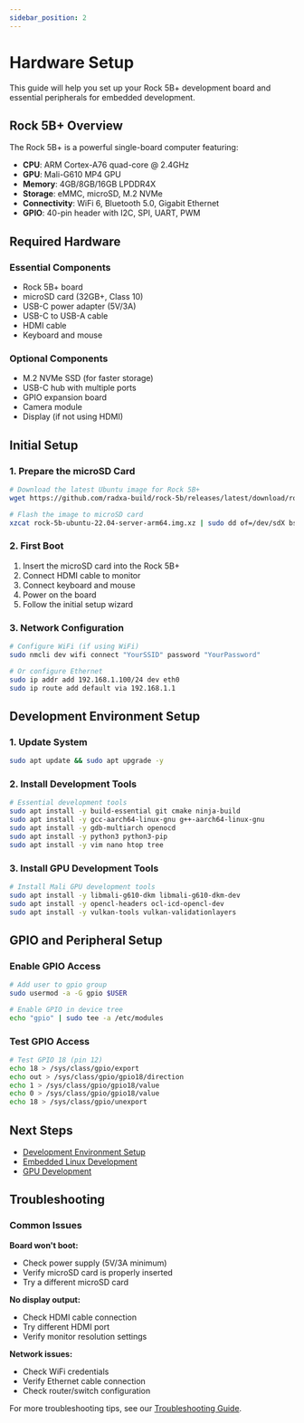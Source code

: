 ```yaml
---
sidebar_position: 2
---
```


# Hardware Setup

This guide will help you set up your Rock 5B+ development board and essential peripherals for embedded development.

## Rock 5B+ Overview

The Rock 5B+ is a powerful single-board computer featuring:

- **CPU**: ARM Cortex-A76 quad-core @ 2.4GHz
- **GPU**: Mali-G610 MP4 GPU
- **Memory**: 4GB/8GB/16GB LPDDR4X
- **Storage**: eMMC, microSD, M.2 NVMe
- **Connectivity**: WiFi 6, Bluetooth 5.0, Gigabit Ethernet
- **GPIO**: 40-pin header with I2C, SPI, UART, PWM

## Required Hardware

### Essential Components
- Rock 5B+ board
- microSD card (32GB+, Class 10)
- USB-C power adapter (5V/3A)
- USB-C to USB-A cable
- HDMI cable
- Keyboard and mouse

### Optional Components
- M.2 NVMe SSD (for faster storage)
- USB-C hub with multiple ports
- GPIO expansion board
- Camera module
- Display (if not using HDMI)

## Initial Setup

### 1. Prepare the microSD Card

```bash
# Download the latest Ubuntu image for Rock 5B+
wget https://github.com/radxa-build/rock-5b/releases/latest/download/rock-5b-ubuntu-22.04-server-arm64.img.xz

# Flash the image to microSD card
xzcat rock-5b-ubuntu-22.04-server-arm64.img.xz | sudo dd of=/dev/sdX bs=4M status=progress
```

### 2. First Boot

1. Insert the microSD card into the Rock 5B+
2. Connect HDMI cable to monitor
3. Connect keyboard and mouse
4. Power on the board
5. Follow the initial setup wizard

### 3. Network Configuration

```bash
# Configure WiFi (if using WiFi)
sudo nmcli dev wifi connect "YourSSID" password "YourPassword"

# Or configure Ethernet
sudo ip addr add 192.168.1.100/24 dev eth0
sudo ip route add default via 192.168.1.1
```

## Development Environment Setup

### 1. Update System

```bash
sudo apt update && sudo apt upgrade -y
```

### 2. Install Development Tools

```bash
# Essential development tools
sudo apt install -y build-essential git cmake ninja-build
sudo apt install -y gcc-aarch64-linux-gnu g++-aarch64-linux-gnu
sudo apt install -y gdb-multiarch openocd
sudo apt install -y python3 python3-pip
sudo apt install -y vim nano htop tree
```

### 3. Install GPU Development Tools

```bash
# Install Mali GPU development tools
sudo apt install -y libmali-g610-dkm libmali-g610-dkm-dev
sudo apt install -y opencl-headers ocl-icd-opencl-dev
sudo apt install -y vulkan-tools vulkan-validationlayers
```

## GPIO and Peripheral Setup

### Enable GPIO Access

```bash
# Add user to gpio group
sudo usermod -a -G gpio $USER

# Enable GPIO in device tree
echo "gpio" | sudo tee -a /etc/modules
```

### Test GPIO Access

```bash
# Test GPIO 18 (pin 12)
echo 18 > /sys/class/gpio/export
echo out > /sys/class/gpio/gpio18/direction
echo 1 > /sys/class/gpio/gpio18/value
echo 0 > /sys/class/gpio/gpio18/value
echo 18 > /sys/class/gpio/unexport
```

## Next Steps

- [Development Environment Setup](./development-environment.md)
- [Embedded Linux Development](../embedded-linux/kernel-development.md)
- [GPU Development](../gpu-development/mali-gpu.md)

## Troubleshooting

### Common Issues

**Board won't boot:**
- Check power supply (5V/3A minimum)
- Verify microSD card is properly inserted
- Try a different microSD card

**No display output:**
- Check HDMI cable connection
- Try different HDMI port
- Verify monitor resolution settings

**Network issues:**
- Check WiFi credentials
- Verify Ethernet cable connection
- Check router/switch configuration

For more troubleshooting tips, see our [Troubleshooting Guide](./troubleshooting.md).
